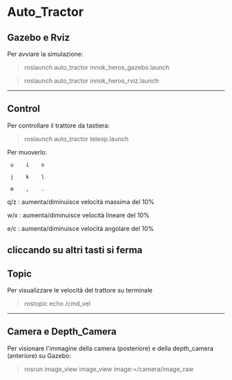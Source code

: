 # Auto_Tractor

## Gazebo e Rviz
Per avviare la simulazione:
> roslaunch auto_tractor innok_heros_gazebo.launch

> roslaunch auto_tractor innok_heros_rviz.launch
---

## Control
Per controllare il trattore da tastiera:
> roslaunch auto_tractor teleop.launch

Per muoverlo:  

     u    i    o
   
     j    k    l
   
     m    ,    .

q/z : aumenta/diminuisce velocità massima del 10%

w/x : aumenta/diminuisce velocità lineare del 10%

e/c : aumenta/diminuisce velocità angolare del 10%  

cliccando su altri tasti si ferma
---

## Topic
Per visualizzare le velocità del trattore su terminale
> rostopic echo /cmd_vel
---

## Camera e Depth_Camera
Per visionare l'immagine della camera (posteriore) e della depth_camera (anteriore) su Gazebo:
> rosrun image_view image_view image:=/camera/image_raw








